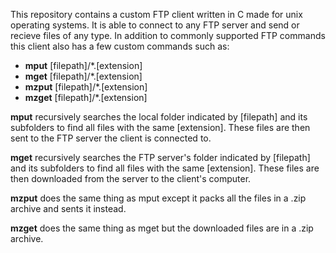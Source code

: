 This repository contains a custom FTP client written in C made for unix operating systems.
It is able to connect to any FTP server and send or recieve files of any type.
In addition to commonly supported FTP commands this client also has a few custom commands such as:
- <b>mput</b> [filepath]/*.[extension]
- <b>mget</b> [filepath]/*.[extension]
- <b>mzput</b> [filepath]/*.[extension]
- <b>mzget</b> [filepath]/*.[extension]

<b>mput</b> recursively searches the local folder indicated by [filepath] and its subfolders to find all files with the same [extension].
These files are then sent to the FTP server the client is connected to. </p>
<b>mget</b> recursively searches the FTP server's folder indicated by [filepath] and its subfolders to find all files with the same [extension].
These files are then downloaded from the server to the client's computer. </p>
<b>mzput</b> does the same thing as mput except it packs all the files in a .zip archive and sents it instead. </p>
<b>mzget</b> does the same thing as mget but the downloaded files are in a .zip archive.

